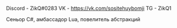 Discord - ZikQ#0283
VK - https://vk.com/sositehuybomji
TG - ZikQ1

Сеньор C#, амбассадор Lua, повелитель абстракций
